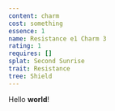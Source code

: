 ```yaml
---
content: charm
cost: something
essence: 1
name: Resistance e1 Charm 3
rating: 1
requires: []
splat: Second Sunrise
trait: Resistance
tree: Shield
---
```


Hello **world**!
